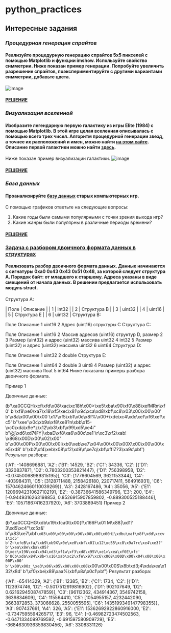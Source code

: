# python_practices
## Интересные задания
### ***Процедурная генерация спрайтов***
#### Реализуйте процедурную генерацию спрайтов 5x5 пикселей с помощью Matplotlib и функции imshow. Используйте свойство симметрии. Ниже показан пример генерации. Попробуйте увеличить разрешение спрайтов, поэкспериментируйте с другими вариантами симметрии, добавьте цвета.
![image](https://user-images.githubusercontent.com/54859565/161045810-e99cc59b-7e3a-4541-a5cf-60a6e5ee4d67.png)
#### [РЕШЕНИЕ](https://github.com/SelectionForCollection/python_practices/blob/main/%D0%98%D0%BD%D1%82%D0%B5%D1%80%D0%B5%D1%81%D0%BD%D1%8B%D0%B5%20%D0%B7%D0%B0%D0%B4%D0%B0%D0%BD%D0%B8%D1%8F/task7.py)
### ***Визуализация вселенной***
#### Изобразите легендарную первую галактику из игры Elite (1984) с помощью Matplotlib. В этой игре целая вселенная описывалась с помощью всего трех чисел. Алгоритм процедурной генерации звезд, а точнее их расположений и имен, можно найти [на этом сайте](http://blog.rabidgremlin.com/2015/01/14/procedural-content-generation-creating-a-universe/). Описание первой галактики можно найти [здесь](https://wiki.alioth.net/index.php/Oolite_planet_list/Galaxy_1).

Ниже показан пример визуализации галактики.
![image](https://user-images.githubusercontent.com/54859565/161046787-226c8e8c-480c-4299-993d-686145b3a1a2.png)
#### [РЕШЕНИЕ](https://github.com/SelectionForCollection/python_practices/blob/main/%D0%98%D0%BD%D1%82%D0%B5%D1%80%D0%B5%D1%81%D0%BD%D1%8B%D0%B5%20%D0%B7%D0%B0%D0%B4%D0%B0%D0%BD%D0%B8%D1%8F/task8.py)
### ***База данных***
#### Проанализируйте [базу данных](https://github.com/Newbilius/Old-Games_DOS_Game_Gauntlet/blob/master/GAMES.csv) старых компьютерных игр.

С помощью графиков ответьте на следующие вопросы:
  1. Какие годы были самыми популярными с точки зрения выхода игр?
  2. Какие жанры были популярны в различные периоды времени?
#### [РЕШЕНИЕ](https://github.com/SelectionForCollection/python_practices/blob/main/%D0%98%D0%BD%D1%82%D0%B5%D1%80%D0%B5%D1%81%D0%BD%D1%8B%D0%B5%20%D0%B7%D0%B0%D0%B4%D0%B0%D0%BD%D0%B8%D1%8F/task11.py)

### [Задача с разбором двоичного формата данных в структурах](http://kispython.ru/docs/10/%D0%98%D0%9D%D0%91%D0%9E-09-20.html#%D0%B2%D0%B0%D1%80%D0%B8%D0%B0%D0%BD%D1%82-13)
#### Реализовать разбор двоичного формата данных. Данные начинаются с сигнатуры 0xa0 0x43 0x43 0x51 0x48, за которой следует структура A. Порядок байт: от младшего к старшему. Адреса указаны в виде смещений от начала данных. В решении предлагается использовать модуль struct.
Структура A:

| Поле | Описание |
| 1 | int32 |
| 2 | Структура B |
| 3 | uint32 |
| 4 | uint16 |
| 5 | Структура E |
| 6 | uint32 |
Структура B:

Поле	Описание
1	uint16
2	Адрес (uint16) структуры C
Структура C:

Поле	Описание
1	uint16
2	Массив адресов (uint16) структур D, размер 2
3	Размер (uint32) и адрес (uint32) массива uint32
4	int32
5	Размер (uint32) и адрес (uint32) массива uint32
6	uint64
Структура D:

Поле	Описание
1	uint32
2	double
Структура E:

Поле	Описание
1	uint64
2	double
3	uint8
4	Размер (uint32) и адрес (uint32) массива float
5	int64
Ниже показаны примеры разбора двоичного формата.

Пример 1

Двоичные данные:

(b'\xa0CCQH\xcf\xfd\x08\xac\xc18h\x00>\xe5\xba\x90\xf0\x88\xefMRm\xf0'
 b'\xf8\xe0\xa7\x18\xf5\xec\x81\x9c\xca\xd8\xbf\xc8\x03\x00\x00\x00'
 b'\x8a\x00\x00\x00`\x17\xf5\xb1\x0e\x8f%\x00+\xde\xc4\xdc\xef\xf6\xef\xc5'
 b"\xee'\x0c\xb9a\xf8\xe8?n\xbb\x15-\xc0\xda\x9e*z\x12\xb3\xbf\x99\xd5\xe4i"
 b"@j\xd6\xd7@Y|\xbaD\xf8\xa6\x80c\xe1'\r\xc3\xf2\xab! \x868\x00D\x00\x02\x00"
 b'\x00\x00P\x00\x00\x00I\xb0\xeb\xe7\x04\x00\x00\x00X\x00\x00\x00\xe5\xd8'
 b'\xb2\xf4\xeb\x08\xf2\xd9\n\xe7q\xbf\xffIZ?3\xa9c\xbf')
Результат разбора:

{'A1': -1408696881,
 'A2': {'B1': 14529,
        'B2': {'C1': 34336,
               'C2': [{'D1': 3320837871, 'D2': 0.7803200353821447},
                      {'D1': 756398958, 'D2': -0.07450068989315195}],
               'C3': [1776604569, 3621153344],
               'C4': -403984311,
               'C5': [3128711488, 2158426180, 220717411, 564916931],
               'C6': 15704624660110039269}},
 'A3': 2428167486,
 'A4': 35056,
 'A5': {'E1': 12096942310627102191,
        'E2': -0.38736641586349796,
        'E3': 200,
        'E4': [-0.9449316263198853, 0.8526915907859802, -0.889300525188446],
        'E5': 10571867416237920},
 'A6': 3703889451}
Пример 2

Двоичные данные:

(b'\xa0CCQHG\xdb\x19\xfca0t\x00{f\x166F\x01 M\x88|\xd1?3\xd5\xc4"\xc5z&'
 b'\x83\xe7\xbf`\x03\x00\x00\x00\x96\x00\x00\x00H|\xdbu\xaf\x8f\xdd\xccv 1\xc5'
 b'Z~\xfeB\xfa/\xb9\xb9X\x0e\xe0\xbf\x01\x12\xc55\xc8\x9a7rc\xe4\xe3?'
 b'\xea\x8e\xba\x05?D\xec\x19N\xc4\x94\xd3\xf1w\xf3\xd8\x95V\xe1>\xea\xf0E\xfc'
 b'UCb\xda\x84\x8b<\x16\xab\xc2\xfe\x97\xc6\x068\x00D\x00\x04\x00\x00\x00P\x00'
 b'\x00\x00z_\xe3\x06\x05\x00\x00\x00`\x00\x00\x00S\x8b\xd3;4\xda\xea\x132\x8d'
 b'\xf0\xbe\x89\xaa%\xbf\x8a\x0c1\xbf')
Результат разбора:

{'A1': -65414329,
 'A2': {'B1': 12385,
        'B2': {'C1': 1734,
               'C2': [{'D1': 1123974746, 'D2': -0.5017512919816902},
                      {'D1': 902107649, 'D2': 0.6216294508747859}],
               'C3': [96112362, 434914367, 3549742158, 3639834609],
               'C4': 115564410,
               'C5': [1054955157,
                      4232442090,
                      3663872853,
                      373066628,
                      2550055595],
               'C6': 1435199349147798355}},
 'A3': 907437691,
 'A4': 326,
 'A5': {'E1': 15362692922860916000,
        'E2': -0.7347595594265717,
        'E3': 96,
        'E4': [-0.46982723474502563, -0.6471334099769592, -0.691597580909729],
        'E5': -3684630936359830456},
 'A6': 3308331126}
